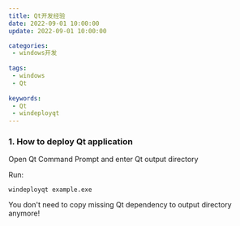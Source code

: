 ```yaml
---
title: Qt开发经验
date: 2022-09-01 10:00:00
update: 2022-09-01 10:00:00

categories:
 - windows开发
 
tags: 
 - windows
 - Qt
 
keywords:
 - Qt
 - windeployqt
---
```


### 1. How to deploy Qt application

Open Qt Command Prompt and enter Qt output directory

Run:

```
windeployqt example.exe
```


You don't need to copy missing Qt dependency to output directory anymore!
